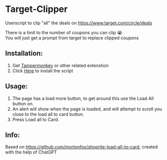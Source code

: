 # Target-Clipper
Userscript to clip "all" the deals on  https://www.target.com/circle/deals

There is a limit to the number of coupons you can clip :sob:  
You will just get a prompt from target to replace clipped coupons

## Installation:
1. Get [Tampermonkey](https://www.tampermonkey.net/) or other related  extenstion
2. Click [Here](https://github.com/Misl3d/Coupon-Clipper-Userscripts/raw/main/Target%20Clipper.user.js) to install the script

## Usage: 
1. The page has a load more button, to get around this use the Load All button on.
2. An alert will show when the page is loaded, and will attempt to scroll you close to the load all to card button.
3. Press Load all to Card.

## Info:
Based on https://github.com/mortonfox/shoprite-load-all-to-card, created with the help of ChatGPT

